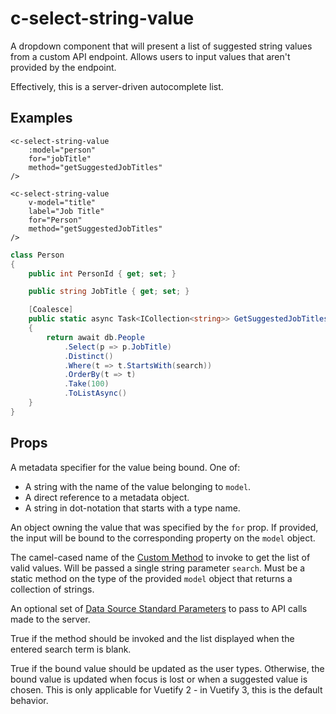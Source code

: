 # c-select-string-value

<!-- MARKER:summary -->
    
A dropdown component that will present a list of suggested string values from a custom API endpoint. Allows users to input values that aren't provided by the endpoint.

Effectively, this is a server-driven autocomplete list.

<!-- MARKER:summary-end -->

## Examples

``` vue-html
<c-select-string-value 
    :model="person" 
    for="jobTitle"
    method="getSuggestedJobTitles"
/>
```

``` vue-html
<c-select-string-value 
    v-model="title"
    label="Job Title"
    for="Person"
    method="getSuggestedJobTitles"
/>
```

``` c#
class Person 
{
    public int PersonId { get; set; } 

    public string JobTitle { get; set; }

    [Coalesce]
    public static async Task<ICollection<string>> GetSuggestedJobTitles(AppDbContext db, string search) 
    {
        return await db.People
            .Select(p => p.JobTitle)
            .Distinct()
            .Where(t => t.StartsWith(search))
            .OrderBy(t => t)
            .Take(100)
            .ToListAsync()
    }
}
```

## Props

<Prop def="for: string | Property | Value" lang="ts" />

A metadata specifier for the value being bound. One of:
    
- A string with the name of the value belonging to `model`.
- A direct reference to a metadata object.
- A string in dot-notation that starts with a type name.

<Prop def="model: Model" lang="ts" />

An object owning the value that was specified by the `for` prop. If provided, the input will be bound to the corresponding property on the `model` object.

<Prop def="method: string" lang="ts" />

The camel-cased name of the [Custom Method](/modeling/model-components/methods.md) to invoke to get the list of valid values. Will be passed a single string parameter `search`. Must be a static method on the type of the provided `model` object that returns a collection of strings.

<Prop def="params?: DataSourceParameters" lang="ts" />

An optional set of [Data Source Standard Parameters](/modeling/model-components/data-sources.md#standard-parameters) to pass to API calls made to the server.

<Prop def="listWhenEmpty?: boolean = false" lang="ts" />

True if the method should be invoked and the list displayed when the entered search term is blank.

<Prop def="eager?: boolean = false" lang="ts" />

True if the bound value should be updated as the user types. Otherwise, the bound value is updated when focus is lost or when a suggested value is chosen. This is only applicable for Vuetify 2 - in Vuetify 3, this is the default behavior.



